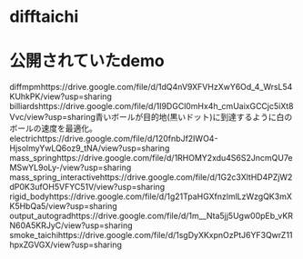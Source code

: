 # difftaichi

# 公開されていたdemo  
diffmpmhttps://drive.google.com/file/d/1dQ4nV9XFVHzXwY6Od_4_WrsL54KUhkPK/view?usp=sharing  
billiardshttps://drive.google.com/file/d/1I9DGCl0mHx4h_cmUaixGCCjc5iXt8Vvc/view?usp=sharing青いボールが目的地(黒いドット)に到達するように白のボールの速度を最適化。  
electrichttps://drive.google.com/file/d/120fnbJf2IWO4-HjsolmyYwLQ6oz9_tNA/view?usp=sharing  
mass_springhttps://drive.google.com/file/d/1RHOMY2xdu4S6S2JncmQU7eMSwYL9oLy-/view?usp=sharing  
mass_spring_interactivehttps://drive.google.com/file/d/1G2c3XltHD4PZjW2dP0K3ufOH5VFYC51V/view?usp=sharing  
rigid_bodyhttps://drive.google.com/file/d/1g21TpaHGXfnzlmlLzWzgQK3mXK5HbQa5/view?usp=sharing  
output_autogradhttps://drive.google.com/file/d/1m__Nta5jj5Ugw00pEb_vKRN60A5KRJyC/view?usp=sharing  
smoke_taichihttps://drive.google.com/file/d/1sgDyXKxpnOzPtJ6YF3QwrZ11hpxZGVGX/view?usp=sharing  
